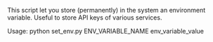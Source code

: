 This script let you store (permanently) in the system an environment variable.
Useful to store API keys of various services.

Usage:
python set_env.py ENV_VARIABLE_NAME env_variable_value

